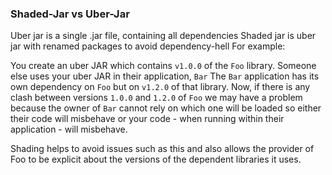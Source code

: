 ### Shaded-Jar vs Uber-Jar

Uber jar is a single .jar file, containing all
dependencies
Shaded jar is uber jar with renamed packages to
avoid dependency-hell
For example:

You create an uber JAR which contains `v1.0.0` of
the `Foo` library.
Someone else uses your uber JAR in their
application, `Bar`
The `Bar` application has its own dependency
on `Foo` but on `v1.2.0` of that library.
Now, if there is any clash between
versions `1.0.0` and `1.2.0` of `Foo` we may have
a problem because the owner of `Bar` cannot rely
on which one will be
loaded so either their code will misbehave or your
code - when running within their application -
will misbehave.

Shading helps to avoid issues such as this and
also allows the provider of Foo to be explicit
about the versions of the dependent libraries it
uses.